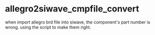 # allegro2siwave_cmpfile_convert
when import allegro brd file into siwave, the component's part number is wrong. using the script to make them right.
